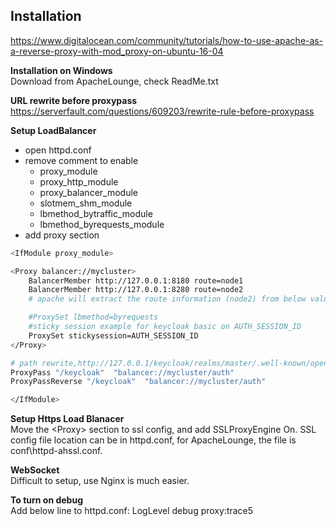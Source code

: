 ## Installation
https://www.digitalocean.com/community/tutorials/how-to-use-apache-as-a-reverse-proxy-with-mod_proxy-on-ubuntu-16-04

**Installation on Windows**  
Download from ApacheLounge, check ReadMe.txt

**URL rewrite before proxypass**  
https://serverfault.com/questions/609203/rewrite-rule-before-proxypass

**Setup LoadBalancer**  
- open httpd.conf
- remove comment to enable  
    - proxy_module
    - proxy_http_module
    - proxy_balancer_module
    - slotmem_shm_module
    - lbmethod_bytraffic_module
    - lbmethod_byrequests_module
- add proxy section  
```sh
<IfModule proxy_module>

<Proxy balancer://mycluster>
    BalancerMember http://127.0.0.1:8180 route=node1
    BalancerMember http://127.0.0.1:8280 route=node2
    # apache will extract the route information (node2) from below value b4cd54f1-bd77-49c0-9f3c-e80f3767bd08.node2

    #ProxySet lbmethod=byrequests
    #sticky session example for keycloak basic on AUTH_SESSION_ID
    ProxySet stickysession=AUTH_SESSION_ID
</Proxy>

# path rewrite,http://127.0.0.1/keycloak/realms/master/.well-known/openid-configuration will be re-written to http://127.0.0.1:8180/auth/realms/master/.well-known/openid-configuration
ProxyPass "/keycloak"  "balancer://mycluster/auth"
ProxyPassReverse "/keycloak"  "balancer://mycluster/auth"

</IfModule>
```
**Setup Https Load Blanacer**   
Move the \<Proxy\> section to ssl config, and add SSLProxyEngine On. SSL config file location can be in httpd.conf, for ApacheLounge, the file is conf\httpd-ahssl.conf.

**WebSocket**  
Difficult to setup, use Nginx is much easier.

**To turn on debug**   
Add below line to httpd.conf:
LogLevel debug proxy:trace5
